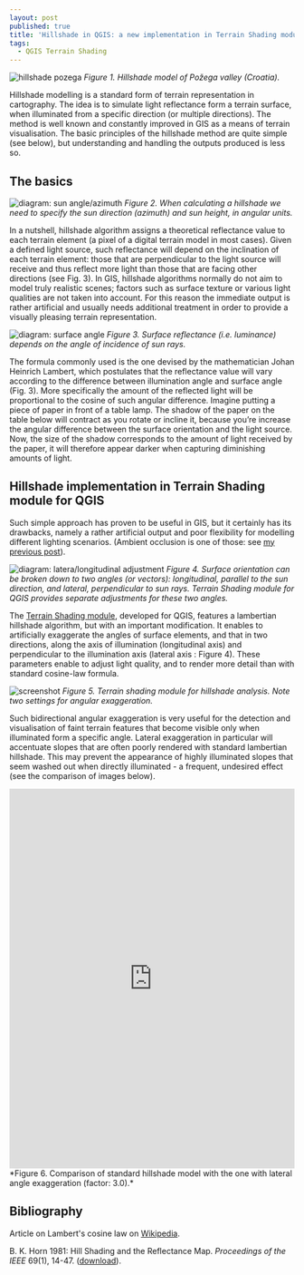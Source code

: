 ```yaml
---
layout: post
published: true
title: 'Hillshade in QGIS: a new implementation in Terrain Shading module.'
tags:
  - QGIS Terrain Shading
---
```


 
![hillshade pozega](/figures/20-10-pozega1.jpg)
*Figure 1. Hillshade model of Požega valley (Croatia).*

Hillshade modelling is a standard form of terrain representation in cartography. The idea is to simulate light reflectance form a terrain surface, when illuminated from a specific direction (or multiple directions). The method is well known and constantly improved in GIS as a means of terrain visualisation. The basic principles of the hillshade method are quite simple (see below), but understanding and handling the outputs produced is less so. 
<!--- This is the first part of a series of posts on hillshade models that take an in-depth perspective on their geometric properties and aesthetic qualities. -->

## The basics

![diagram: sun angle/azimuth](/figures/20-10-azimuth_diagram.jpg)
*Figure 2. When calculating a hillshade we need to specify the sun direction (azimuth) and sun height, in angular units.*

In a nutshell, hillshade algorithm assigns a theoretical reflectance value to each terrain element (a pixel of a digital terrain model in most cases). Given a defined light source, such reflectance will depend on the inclination of each terrain element: those that are perpendicular to the light source will receive and thus reflect more light than those that are facing other directions (see Fig. 3). In GIS, hillshade algorithms normally do not aim to model truly realistic scenes; factors such as surface texture or various light qualities are not taken into account. For this reason the immediate output is rather artificial and usually needs additional treatment in order to provide a visually pleasing terrain representation. 

![diagram: surface angle](/figures/20-10-surface.jpg)
*Figure 3. Surface reflectance (i.e. luminance) depends on the angle of incidence of sun rays.*

The formula commonly used is the one devised by the mathematician Johan Heinrich Lambert, which postulates that the reflectance value will vary according to the difference between illumination angle and surface angle (Fig. 3). More specifically the amount of the reflected light will be proportional to the cosine of such angular difference. Imagine putting a piece of paper in front of a table lamp. The shadow of the paper on the table below will contract as you rotate or incline it, because you’re increase the angular difference between the surface orientation and the light source. Now, the size of the shadow corresponds to the amount of light received by the paper, it will therefore appear darker when capturing diminishing amounts of light. 

## Hillshade implementation in Terrain Shading module for QGIS
Such simple approach has proven to be useful in GIS, but it certainly has its drawbacks, namely a rather artificial output and poor flexibility for modelling different lighting scenarios. (Ambient occlusion is one of those: see [my previous post](https://landscapearchaeology.org/2020/ambient-occlusion/)). 


![diagram: latera/longitudinal adjustment](/figures/20-10-angles.jpg)
*Figure 4. Surface orientation can be broken down to two angles (or vectors): longitudinal, parallel to the sun direction, and lateral, perpendicular to sun rays. Terrain Shading module for QGIS provides separate adjustments for these two angles.*

The [Terrain Shading module](http://www.zoran-cuckovic.from.hr/QGIS-terrain-shading/), developed for QGIS, features a lambertian hillshade algorithm, but with an important modification. It enables to artificially exaggerate the angles of surface elements, and that in two directions, along the axis of illumination (longitudinal axis) and perpendicular to the illumination axis (lateral axis : Figure 4). These parameters enable to adjust light quality, and to render more detail than with standard cosine-law formula. 

![screenshot](/figures/20-10-screenshot.jpg)
*Figure 5. Terrain shading module for hillshade analysis. Note two settings for angular exaggeration.*

Such bidirectional angular exaggeration is very useful for the detection and visualisation of faint terrain features that become visible only when illuminated form a specific angle. Lateral exaggeration in particular will accentuate slopes that are often poorly rendered with standard lambertian hillshade. This may prevent the appearance of highly illuminated slopes that seem washed out when directly illuminated - a frequent, undesired effect (see the comparison of images below).

<iframe frameborder="0" class="juxtapose" width="100%" height="670" src="https://cdn.knightlab.com/libs/juxtapose/latest/embed/index.html?uid=3e206e9a-0bf0-11eb-bf88-a15b6c7adf9a"></iframe>
*Figure 6. Comparison of standard hillshade model with the one with lateral angle exaggeration (factor: 3.0).*

## Bibliography
Article on Lambert's cosine law on [Wikipedia](https://en.wikipedia.org/wiki/Lambert%27s_cosine_law).

B. K. Horn 1981: Hill Shading and the Reflectance Map. *Proceedings of the IEEE* 69(1), 14-47. ([download](http://people.csail.mit.edu/bkph/papers/Hill-Shading.pdf)).
